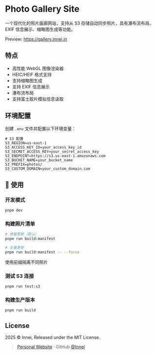 # Photo Gallery Site

一个现代化的照片画廊网站，支持从 S3 存储自动同步照片，具有瀑布流布局、EXIF 信息展示、缩略图生成等功能。

Preview: https://gallery.innei.in

## 特点

- 高性能 WebGL 图像渲染器
- HEIC/HEIF 格式支持
- 支持缩略图生成
- 支持 EXIF 信息展示
- 瀑布流布局
- 支持富士胶片模拟信息读取

## 环境配置

创建 `.env` 文件并配置以下环境变量：

```env
# S3 配置
S3_REGION=us-east-1
S3_ACCESS_KEY_ID=your_access_key_id
S3_SECRET_ACCESS_KEY=your_secret_access_key
S3_ENDPOINT=https://s3.us-east-1.amazonaws.com
S3_BUCKET_NAME=your_bucket_name
S3_PREFIX=photos/
S3_CUSTOM_DOMAIN=your_custom_domain.com
```

## 🚀 使用

### 开发模式

```bash
pnpm dev
```

### 构建照片清单

```bash
# 增量更新（默认）
pnpm run build:manifest

# 全量更新
pnpm run build:manifest -- --force
```
使用前缀隔离不同照片

### 测试 S3 连接

```bash
pnpm run test:s3
```

### 构建生产版本

```bash
pnpm run build
```

## License

2025 © Innei, Released under the MIT License.

> [Personal Website](https://innei.in/) · GitHub [@Innei](https://github.com/innei/)
